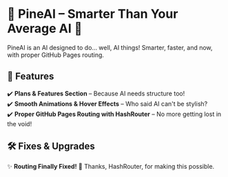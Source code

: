 # 🌲 PineAI – Smarter Than Your Average AI 🌲  

PineAI is an AI designed to do... well, AI things! Smarter, faster, and now, with proper GitHub Pages routing.  

## 🚀 Features  
✔️ **Plans & Features Section** – Because AI needs structure too!  
✔️ **Smooth Animations & Hover Effects** – Who said AI can't be stylish?  
✔️ **Proper GitHub Pages Routing with HashRouter** – No more getting lost in the void!  

## 🛠 Fixes & Upgrades  
✨ **Routing Finally Fixed!** 🎉 Thanks, HashRouter, for making this possible.  
